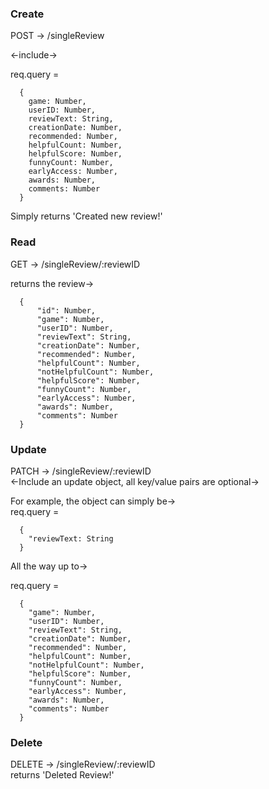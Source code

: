### Create
POST -> /singleReview

  <-include->

req.query =
```
  {
    game: Number,
    userID: Number,
    reviewText: String,
    creationDate: Number,
    recommended: Number,
    helpfulCount: Number,
    helpfulScore: Number,
    funnyCount: Number,
    earlyAccess: Number,
    awards: Number,
    comments: Number
  }
```
Simply returns 'Created new review!'

### Read
GET -> /singleReview/:reviewID

returns the review->
```
  {
      "id": Number,
      "game": Number,
      "userID": Number,
      "reviewText": String,
      "creationDate": Number,
      "recommended": Number,
      "helpfulCount": Number,
      "notHelpfulCount": Number,
      "helpfulScore": Number,
      "funnyCount": Number,
      "earlyAccess": Number,
      "awards": Number,
      "comments": Number
  }
```

### Update
PATCH -> /singleReview/:reviewID \
  <-Include an update object, all key/value pairs are optional->

  For example, the object can simply be-> \
  req.query =
```
  {
    "reviewText: String
  }
```

All the way up to->

  req.query =
```
  {
    "game": Number,
    "userID": Number,
    "reviewText": String,
    "creationDate": Number,
    "recommended": Number,
    "helpfulCount": Number,
    "notHelpfulCount": Number,
    "helpfulScore": Number,
    "funnyCount": Number,
    "earlyAccess": Number,
    "awards": Number,
    "comments": Number
  }
```

### Delete
DELETE -> /singleReview/:reviewID \
returns 'Deleted Review!'